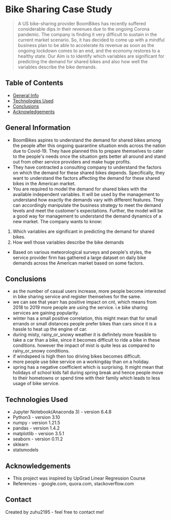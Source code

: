 # Bike Sharing Case Study
> A US bike-sharing provider BoomBikes has recently suffered considerable dips in their revenues due to the ongoing Corona pandemic. The company is finding it very difficult to sustain in the current market scenario. So, it has decided to come up with a mindful business plan to be able to accelerate its revenue as soon as the ongoing lockdown comes to an end, and the economy restores to a healthy state. Our Aim is to identify which variables are significant for predicting the demand for shared bikes and also how well the variables describe the bike demands.


## Table of Contents
* [General Info](#general-information)
* [Technologies Used](#technologies-used)
* [Conclusions](#conclusions)
* [Acknowledgements](#acknowledgements)

<!-- You can include any other section that is pertinent to your problem -->

## General Information
- BoomBikes aspires to understand the demand for shared bikes among the people after this ongoing quarantine situation ends across the nation due to Covid-19. They have planned this to prepare themselves to cater to the people's needs once the situation gets better all around and stand out from other service providers and make huge profits.
- They have contracted a consulting company to understand the factors on which the demand for these shared bikes depends. Specifically, they want to understand the factors affecting the demand for these shared bikes in the American market. 
- You are required to model the demand for shared bikes with the available independent variables. It will be used by the management to understand how exactly the demands vary with different features. They can accordingly manipulate the business strategy to meet the demand levels and meet the customer's expectations. Further, the model will be a good way for management to understand the demand dynamics of a new market. The company wants to know:
1. Which variables are significant in predicting the demand for shared bikes.
2. How well those variables describe the bike demands
- Based on various meteorological surveys and people's styles, the service provider firm has gathered a large dataset on daily bike demands across the American market based on some factors. 
<!-- You don't have to answer all the questions - just the ones relevant to your project. -->

## Conclusions
- as the number of casual users increase, more people become interested in bike sharing service and register themselves for the same.
- we can see that yearr has positive impact on cnt, which means from 2018 to 2019 more people are using the service. i.e bike sharing services are gaining popularity.
- winter has a small positive correlation, this might mean that for small errands or small distances people prefer bikes than cars since it is a hassle to heat up the engine of car.
- during misty, rainy_or_snowy weather it is definitely more feasible to take a car than a bike, since it becomes difficult to ride a bike in these conditions. however the impact of mist is quite less as compared to rainy_or_snowy conditions.
- if windspeed is high then too driving bikes becomes difficult.
- more people use bike service on a workingday than on a holiday.
- spring has a negative coefficient which is surprising. It might mean that holidays of school kids fall during spring break and hence people move to their hometowns or spend time with their family which leads to less usage of bike service.

<!-- You don't have to answer all the questions - just the ones relevant to your project. -->


## Technologies Used
- Jupyter Notebook(Anaconda 3) - version 6.4.8
- Python3 - version 3.10
- numpy - version 1.21.5
- pandas - version 1.4.2
- matplotlib - version 3.5.1
- seaborn - version 0.11.2
- sklearn
- statsmodels

<!-- As the libraries versions keep on changing, it is recommended to mention the version of library used in this project -->

## Acknowledgements
- This project was inspired by UpGrad Linear Regression Course
- References - google.com, quora.com, stackoverflow.com


## Contact
Created by zuhu2195 - feel free to contact me!



